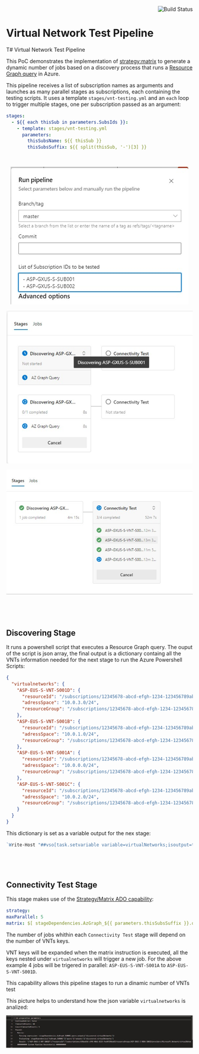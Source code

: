 <p align="right">
 <img src="https://dev.azure.com/odisor/PoCs/_apis/build/status%2Fazure-virtual-networks-testing-win?branchName=master" alt="Build Status" />
</p>

#
# Virtual Network Test Pipeline
T# Virtual Network Test Pipeline

This PoC demonstrates the implementation of [strategy:matrix](https://learn.microsoft.com/en-us/azure/devops/pipelines/yaml-schema/jobs-job-strategy?view=azure-pipelines#strategy-matrix-maxparallel) to generate a dynamic number of jobs based on a discovery process that runs a [Resource Graph query](https://learn.microsoft.com/en-us/azure/governance/resource-graph) in Azure.

This pipeline receives a list of subscription names as arguments and launches as many parallel stages as subscriptions, each containing the testing scripts. It uses a template `stages/vnt-testing.yml` and an `each` loop to trigger multiple stages, one per subscription passed as an argument:

```yaml
stages:
  - ${{ each thisSub in parameters.SubsIds }}:
    - template: stages/vnt-testing.yml
      parameters:
        thisSubsName: ${{ thisSub }}
        thisSubsSuffix: ${{ split(thisSub, '-')[3] }}
```

<br>
<p align="center">
    <img src="img/pipeline_run.jpg" alt="pipeline" />
<p align="center">
    <img src="img/stages.jpg" alt="stages" /> 
</p>
<p align="center">
    <img src="img/jobs.jpg" alt="jobs" />
</p>

<br></br>
# 
## Discovering Stage

It runs a powershell script that executes a Resource Graph query.
The ouput of the script is json array, the final output is a dictionary containg all the VNTs information needed for the next stage to run the Azure Powershell Scripts:

```json
{
  "virtualnetworks": {
    "ASP-EUS-S-VNT-S001D": {
      "resourceId": "/subscriptions/12345678-abcd-efgh-1234-123456789abc/resourceGroups/ASP-EUS-S-RGBA-S001D/providers/Microsoft.Network/virtualNetworks/ASP-EUS-S-VNT-S001D",
      "adressSpace": "10.0.3.0/24",
      "resourceGroup": "/subscriptions/12345678-abcd-efgh-1234-123456789abc/resourceGroups/ASP-EUS-S-RGBA-S001D"
    },
    "ASP-EUS-S-VNT-S001B": {
      "resourceId": "/subscriptions/12345678-abcd-efgh-1234-123456789abc/resourceGroups/ASP-EUS-S-RGBA-S001B/providers/Microsoft.Network/virtualNetworks/ASP-EUS-S-VNT-S001B",
      "adressSpace": "10.0.1.0/24",
      "resourceGroup": "/subscriptions/12345678-abcd-efgh-1234-123456789abc/resourceGroups/ASP-EUS-S-RGBA-S001B"
    },
    "ASP-EUS-S-VNT-S001A": {
      "resourceId": "/subscriptions/12345678-abcd-efgh-1234-123456789abc/resourceGroups/ASP-EUS-S-RGBA-S001A/providers/Microsoft.Network/virtualNetworks/ASP-EUS-S-VNT-S001A",
      "adressSpace": "10.0.0.0/24",
      "resourceGroup": "/subscriptions/12345678-abcd-efgh-1234-123456789abc/resourceGroups/ASP-EUS-S-RGBA-S001A"
    },
    "ASP-EUS-S-VNT-S001C": {
      "resourceId": "/subscriptions/12345678-abcd-efgh-1234-123456789abc/resourceGroups/ASP-EUS-S-RGBA-S001C/providers/Microsoft.Network/virtualNetworks/ASP-EUS-S-VNT-S001C",
      "adressSpace": "10.0.2.0/24",
      "resourceGroup": "/subscriptions/12345678-abcd-efgh-1234-123456789abc/resourceGroups/ASP-EUS-S-RGBA-S001C"
    }
  }
}
```

This dictionary is set as a variable output for the nex stage:
```powershell
`Write-Host "##vso[task.setvariable variable=virtualNetworks;isoutput=true]$virtualNetworks"`
```

<br></br>
# 
## Connectivity Test Stage

This stage makes use of the [Strategy/Matrix ADO capability](https://learn.microsoft.com/en-us/azure/devops/pipelines/yaml-schema/jobs-job-strategy?view=azure-pipelines):

```yml
strategy:
maxParallel: 5
matrix: $[ stageDependencies.AzGraph_${{ parameters.thisSubsSuffix }}.query.outputs['discovered.virtualNetworks'] ]
```

The number of jobs whithin each `Connectivity Test` stage will depend on the number of VNTs keys.

VNT keys will be expanded when the matrix instruction is executed, all the keys nested under `virtualnetworks` will trigger a new job.
For the above example 4 jobs will be trigered in parallel: `ASP-EUS-S-VNT-S001A` to `ASP-EUS-S-VNT-S001D`.

This capability allows this pipeline stages to run a dinamic number of VNTs test


This picture helps to understand how the json variable `virtualnetworks` is analized:

![matrix](/img/matrix.jpg)


